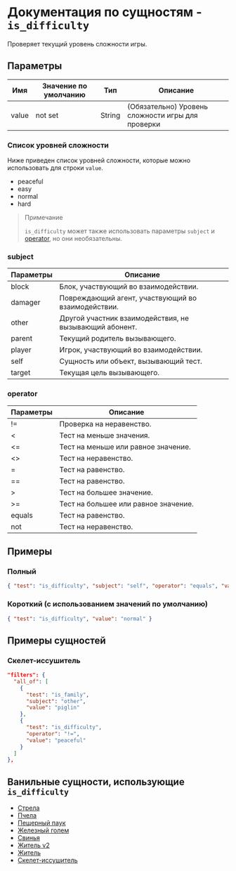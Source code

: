 # Документация по сущностям - `is_difficulty`

Проверяет текущий уровень сложности игры.

## Параметры

| Имя   | Значение по умолчанию | Тип    | Описание                                          |
|-------|-----------------------|--------|---------------------------------------------------|
| value | not set               | String | (Обязательно) Уровень сложности игры для проверки |

### Список уровней сложности

Ниже приведен список уровней сложности, которые можно использовать для строки `value`.

+ peaceful
+ easy
+ normal
+ hard

> Примечание
> 
> `is_difficulty` может также использовать параметры `subject` и [operator](../../../../Others/Operators.md), но они необязательны.

### subject

| Параметры | Описание                                               |
|-----------|--------------------------------------------------------|
| block     | Блок, участвующий во взаимодействии.                   |
| damager   | Повреждающий агент, участвующий во взаимодействии.     |
| other     | Другой участник взаимодействия, не вызывающий абонент. |
| parent    | Текущий родитель вызывающего.                          |
| player    | Игрок, участвующий во взаимодействии.                  |
| self      | Сущность или объект, вызывающий тест.                  |
| target    | Текущая цель вызывающего.                              |

### operator

| Параметры | Описание                             |
|-----------|--------------------------------------|
| !=        | Проверка на неравенство.             |
| <         | Тест на меньше значения.             |
| <=        | Тест на меньше или равное значение.  |
| <>        | Тест на неравенство.                 |
| =         | Тест на равенство.                   |
| ==        | Тест на равенство.                   |
| \>        | Тест на большее значение.            |
| >=        | Тест на большее или равное значение. |
| equals    | Тест на равенство.                   |
| not       | Тест на неравенство.                 |

## Примеры

### Полный

``` json
{ "test": "is_difficulty", "subject": "self", "operator": "equals", "value": "normal" }
```

### Короткий (с использованием значений по умолчанию)

``` json
{ "test": "is_difficulty", "value": "normal" }
```

## Примеры сущностей

### Скелет-иссушитель

``` json
"filters": {
  "all_of": [
    {
      "test": "is_family",
      "subject": "other",
      "value": "piglin"
    },
    {
      "test": "is_difficulty",
      "operator": "!=",
      "value": "peaceful"
    }
  ]
},
```

## Ванильные сущности, использующие `is_difficulty`

+ [Стрела](../../../../Others/Entities/arrow.md)
+ [Пчела](../../../../Others/Entities/bee.md)
+ [Пещерный паук](../../../../Others/Entities/cave_spider.md)
+ [Железный голем](../../../../Others/Entities/iron_golem.md)
+ [Свинья](../../../../Others/Entities/pig.md)
+ [Житель v2](../../../../Others/Entities/villager_v2.md)
+ [Житель](../../../../Others/Entities/villager.md)
+ [Скелет-иссушитель](../../../../Others/Entities/wither_skeleton.md)
